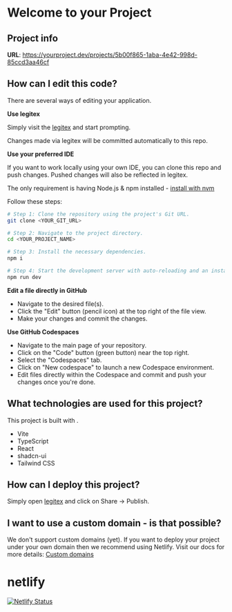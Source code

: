 # Welcome to your Project

## Project info

**URL**: https://yourproject.dev/projects/5b00f865-1aba-4e42-998d-85ccd3aa46cf

## How can I edit this code?

There are several ways of editing your application.

**Use legitex**

Simply visit the [legitex](https://yourproject.dev/projects/5b00f865-1aba-4e42-998d-85ccd3aa46cf) and start prompting.

Changes made via legitex will be committed automatically to this repo.

**Use your preferred IDE**

If you want to work locally using your own IDE, you can clone this repo and push changes. Pushed changes will also be reflected in legitex.

The only requirement is having Node.js & npm installed - [install with nvm](https://github.com/nvm-sh/nvm#installing-and-updating)

Follow these steps:

```sh
# Step 1: Clone the repository using the project's Git URL.
git clone <YOUR_GIT_URL>

# Step 2: Navigate to the project directory.
cd <YOUR_PROJECT_NAME>

# Step 3: Install the necessary dependencies.
npm i

# Step 4: Start the development server with auto-reloading and an instant preview.
npm run dev
```

**Edit a file directly in GitHub**

- Navigate to the desired file(s).
- Click the "Edit" button (pencil icon) at the top right of the file view.
- Make your changes and commit the changes.

**Use GitHub Codespaces**

- Navigate to the main page of your repository.
- Click on the "Code" button (green button) near the top right.
- Select the "Codespaces" tab.
- Click on "New codespace" to launch a new Codespace environment.
- Edit files directly within the Codespace and commit and push your changes once you're done.

## What technologies are used for this project?

This project is built with .

- Vite
- TypeScript
- React
- shadcn-ui
- Tailwind CSS

## How can I deploy this project?

Simply open [legitex](https://yourproject.dev/projects/5b00f865-1aba-4e42-998d-85ccd3aa46cf) and click on Share -> Publish.

## I want to use a custom domain - is that possible?

We don't support custom domains (yet). If you want to deploy your project under your own domain then we recommend using Netlify. Visit our docs for more details: [Custom domains](https://docs.lovable.dev/tips-tricks/custom-domain/)

# netlify

[![Netlify Status](https://api.netlify.com/api/v1/badges/749aa13f-69c2-45e4-b230-328a9dfe9169/deploy-status)](https://app.netlify.com/sites/legitex/deploys)
